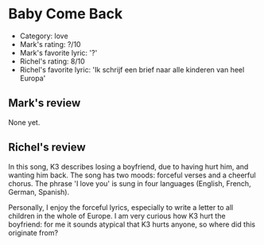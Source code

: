 # Baby Come Back

 * Category: love
 * Mark's rating: ?/10
 * Mark's  favorite lyric: '?'
 * Richel's rating: 8/10
 * Richel's favorite lyric: 'Ik schrijf een brief naar alle kinderen van heel Europa'

## Mark's review

None yet.

## Richel's review

In this song, K3 describes losing a boyfriend, due to having hurt him,
and wanting him back. The song has two moods: forceful verses and a
cheerful chorus. The phrase 'I love you' is sung in four languages
(English, French, German, Spanish).

Personally, I enjoy the forceful lyrics, especially to write a letter to
all children in the whole of Europe. I am very curious how K3 hurt the
boyfriend: for me it sounds atypical that K3 hurts anyone, so where did
this originate from?
